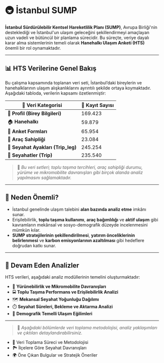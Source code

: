 # 🚇 İstanbul SUMP

**İstanbul Sürdürülebilir Kentsel Hareketlilik Planı (SUMP)**, Avrupa Birliği'nin desteklediği ve İstanbul'un ulaşım geleceğini şekillendirmeyi amaçlayan uzun vadeli ve bütüncül bir planlama sürecidir. Bu süreçte, veriye dayalı karar alma sistemlerinin temeli olarak **Hanehalkı Ulaşım Anketi (HTS)** önemli bir rol oynamaktadır.

---

## 📊 HTS Verilerine Genel Bakış

Bu çalışma kapsamında toplanan veri seti, İstanbul’daki bireylerin ve hanehalklarının ulaşım alışkanlıklarını ayrıntılı şekilde ortaya koymaktadır. Aşağıdaki tabloda, verilerin kapsamı özetlenmiştir:

| 📁 **Veri Kategorisi**         | 🔢 **Kayıt Sayısı** |
|-------------------------------|----------------------|
| 👤 **Profil (Birey Bilgileri)**        | 169.423              |
| 🏠 **Hanehalkı**                | 59.879               |
| 📝 **Anket Formları**           | 65.954               |
| 🚗 **Araç Sahipliği**           | 23.084               |
| 🧱 **Seyahat Ayakları (Trip_leg)** | 245.254           |
| 🚳 **Seyahatler (Trip)**        | 235.540              |

> 🧹 *Bu veri setleri; toplu taşıma tercihleri, araç sahipliği durumu, yürüme ve mikromobilite davranışları gibi birçok alanda analiz yapılmasını sağlamaktadır.*

---

## 🎯 Neden Önemli?

- İstanbul genelinde ulaşım talebini **alan bazında analiz etme** imkânı sunar.  
- Erişilebilirlik, **toplu taşıma kullanımı**, **araç bağımlılığı** ve **aktif ulaşım** gibi kavramların mekânsal ve sosyo-demografik düzeyde incelenmesini mümkün kılar.  
- **SUMP stratejilerinin şekillendirilmesi**, **yatırım önceliklerinin belirlenmesi** ve **karbon emisyonlarının azaltılması** gibi hedeflere doğrudan katkı sunar.  

---

## 🧠 Devam Eden Analizler

HTS verileri, aşağıdaki analiz modüllerinin temelini oluşturmaktadır:

- 🚶 **Yürünebilirlik ve Mikromobilite Davranışları**  
- 🚍 **Toplu Taşıma Performans ve Erişilebilirlik Analizi**  
- 🗺️ **Mekansal Seyahat Yoğunluğu Dağılımı**  
- ⏱️ **Seyahat Süreleri, Bekleme ve Aktarma Analizi**  
- 👥 **Demografik Temelli Ulaşım Eğilimleri**

---

> 🔹 *Aşağıdaki bölümlerde veri toplama metodolojisi, analiz yaklaşımları ve çıktıları detaylandırabilirsiniz.*

- 📌 Veri Toplama Süreci ve Metodolojisi  
- 🏞️ İlçelere Göre Seyahat Davranışları  
- 🌍 Öne Çıkan Bulgular ve Stratejik Öneriler

